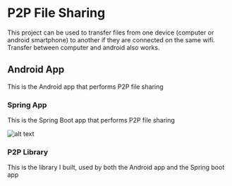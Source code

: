 # P2P File Sharing

This project can be used to transfer files from one device (computer or android smartphone) to another if they are connected on the same wifi.
Transfer between computer and android also works.

## Android App

This is the Android app that performs P2P file sharing

### Spring App

This is the Spring Boot app that performs P2P file sharing

![alt text](https://raw.githubusercontent.com/nelson888/P2P-File-Sharing/master/screenshots/desktop.png)

### P2P Library

This is the library I built, used by both the Android app and the Spring boot app

